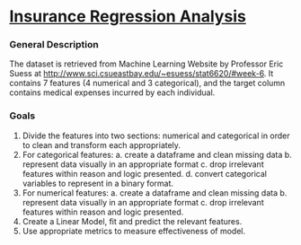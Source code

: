 # [Insurance Regression Analysis](https://www.kaggle.com/tanishpanjwani/insurance-regression-analysis-and-prediction)
### General Description
The dataset is retrieved from Machine Learning Website by Professor Eric Suess at http://www.sci.csueastbay.edu/~esuess/stat6620/#week-6. It contains 7 features (4 numerical and 3 categorical), and the target column contains medical expenses incurred by each individual.  

### Goals

1. Divide the features into two sections: numerical and categorical in order to clean and transform each appropriately. 
2. For categorical features:
    a. create a dataframe and clean missing data
    b. represent data visually in an appropriate format
    c. drop irrelevant features within reason and logic presented. 
    d. convert categorical variables to represent in a binary format.  
3. For numerical features:
    a. create a dataframe and clean missing data
    b. represent data visually in an appropriate format
    c. drop irrelevant features within reason and logic presented. 
4. Create a Linear Model, fit and predict the relevant features. 
5. Use appropriate metrics to measure effectiveness of model. 
